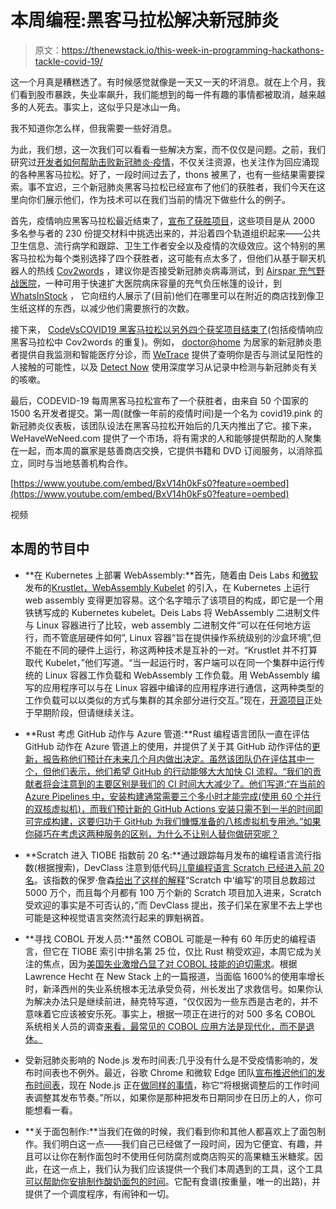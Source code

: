 # 本周编程:黑客马拉松解决新冠肺炎

> 原文：<https://thenewstack.io/this-week-in-programming-hackathons-tackle-covid-19/>

这一个月真是糟糕透了。有时候感觉就像是一天又一天的坏消息。就在上个月，我们看到股市暴跌，失业率飙升，我们能想到的每一件有趣的事情都被取消，越来越多的人死去。事实上，这似乎只是冰山一角。

我不知道你怎么样，但我需要一些好消息。

为此，我们想，这一次我们可以看看一些解决方案，而不仅仅是问题。之前，我们研究过[开发者如何帮助击败新冠肺炎·疫情](/this-week-in-programming-how-devs-can-help-beat-the-covid-19-pandemic/)，不仅关注资源，也关注作为回应涌现的各种黑客马拉松。好了，一段时间过去了，thons 被黑了，也有一些结果需要探索。事不宜迟，三个新冠肺炎黑客马拉松已经宣布了他们的获胜者，我们今天在这里向你们展示他们，作为技术可以在我们当前的情况下做些什么的例子。

首先，疫情响应黑客马拉松最近结束了，[宣布了获胜项目](https://medium.com/@travismay/results-from-the-pandemic-response-hackathon-a756e84d8c5e)，这些项目是从 2000 多名参与者的 230 份提交材料中挑选出来的，并沿着四个轨道组织起来——公共卫生信息、流行病学和跟踪、卫生工作者安全以及疫情的次级效应。这个特别的黑客马拉松为每个类别选择了四个获胜者，这可能有点太多了，但他们从基于聊天机器人的热线 [Cov2words](https://datavant.us19.list-manage.com/track/click?u=0fd0995ce1abd5bca33291772&id=079517d045&e=09d537cf0f) ，建议你是否接受新冠肺炎病毒测试，到 [Airspar 充气野战医院](https://datavant.us19.list-manage.com/track/click?u=0fd0995ce1abd5bca33291772&id=765c289f4e&e=09d537cf0f)，一种可用于快速扩大医院病床容量的充气负压帐篷的设计，到 [WhatsInStock](https://datavant.us19.list-manage.com/track/click?u=0fd0995ce1abd5bca33291772&id=f149200f18&e=09d537cf0f) ， 它向纽约人展示了(目前)他们在哪里可以在附近的商店找到像卫生纸这样的东西，以减少他们需要旅行的次数。

接下来， [CodeVsCOVID19 黑客马拉松以另外四个获奖项目结束了](https://codevscovid19.devpost.com/submissions)(包括疫情响应黑客马拉松中 Cov2words 的重复)。例如， [doctor@home](https://devpost.com/software/doctor-home-6k7dyq) 为居家的新冠肺炎患者提供自我监测和智能医疗分诊，而 [WeTrace](https://devpost.com/software/wetrace-g9ocyi) 提供了查明你是否与测试呈阳性的人接触的可能性，以及 [Detect Now](https://devpost.com/software/detect-now) 使用深度学习从记录中检测与新冠肺炎有关的咳嗽。

最后，CODEVID-19 每周黑客马拉松宣布了一个获胜者，由来自 50 个国家的 1500 名开发者提交。第一周(就像一年前的疫情时间)是一个名为 covid19.pink 的新冠肺炎仪表板，该团队设法在黑客马拉松开始后的几天内推出了它。接下来，WeHaveWeNeed.com 提供了一个市场，将有需求的人和能够提供帮助的人聚集在一起，而本周的赢家是慈善商店交换，它提供书籍和 DVD 订阅服务，以消除孤立，同时与当地慈善机构合作。

[https://www.youtube.com/embed/BxV14h0kFs0?feature=oembed](https://www.youtube.com/embed/BxV14h0kFs0?feature=oembed)

视频

## 本周的节目中

*   **在 Kubernetes 上部署 WebAssembly:**首先，随着由 Deis Labs 和[微软](https://cloudblogs.microsoft.com/opensource/2020/04/07/announcing-krustlet-kubernetes-rust-kubelet-webassembly-wasm/)发布的[Krustlet，WebAssembly Kubelet](https://deislabs.io/posts/introducing-krustlet/) 的引入，在 Kubernetes 上运行 web assembly 变得更加容易。这个名字暗示了该项目的构成，即它是一个用铁锈写成的 Kubernetes kubelet。Deis Labs 将 WebAssembly 二进制文件与 Linux 容器进行了比较，web assembly 二进制文件“可以在任何地方运行，而不管底层硬件如何”, Linux 容器“旨在提供操作系统级别的沙盒环境”,但不能在不同的硬件上运行，称这两种技术是互补的一对。“Krustlet 并不打算取代 Kubelet，”他们写道。“当一起运行时，客户端可以在同一个集群中运行传统的 Linux 容器工作负载和 WebAssembly 工作负载。用 WebAssembly 编写的应用程序可以与在 Linux 容器中编译的应用程序进行通信，这两种类型的工作负载可以以类似的方式与集群的其余部分进行交互。”现在，[开源项目](https://github.com/deislabs/krustlet)正处于早期阶段，但请继续关注。
*   **Rust 考虑 GitHub 动作与 Azure 管道:**Rust 编程语言团队一直在评估 GitHub 动作在 Azure 管道上的使用，并提供了关于其 GitHub 动作评估的[更新，报告称他们预计在未来几个月内做出决定。虽然该团队仍在评估其中一个，但他们表示，他们希望 GitHub 的行动能够大大加快 CI 流程。“我们的贡献者将会注意到的主要区别是我们的 CI 时间大大减少了。他们写道:“在当前的 Azure Pipelines 中，安装构建通常需要三个多小时才能完成(使用 60 个并行的双核虚拟机)，而我们预计新的 GitHub Actions 安装只需不到一半的时间即可完成构建，这要归功于 GitHub 为我们慷慨准备的八核虚拟机专用池。”如果你碰巧在考虑这两种服务的区别，为什么不让别人替你做研究呢？](https://blog.rust-lang.org/inside-rust/2020/04/07/update-on-the-github-actions-evaluation.html)
*   **Scratch 进入 TIOBE 指数前 20 名:**通过跟踪每月发布的编程语言流行指数(根据搜索)，DevClass 注意到低代码[儿童编程语言 Scratch 已经进入前 20 名](https://devclass.com/2020/04/06/kids-programming-language-scratch-nails-top-20-in-latest-dev-rankings/)。该指数的保罗·詹森[给出了这样的解释](https://www.tiobe.com/tiobe-index/)“Scratch 中‘编写’的项目总数超过 5000 万个，而且每个月都有 100 万个新的 Scratch 项目加入进来，Scratch 受欢迎的事实是不可否认的，”而 DevClass 提出，孩子们呆在家里不去上学也可能是这种视觉语言突然流行起来的罪魁祸首。

*   **寻找 COBOL 开发人员:**虽然 COBOL 可能是一种有 60 年历史的编程语言，但它在 TIOBE 索引中排名第 25 位，仅比 Rust 稍受欢迎，本周它成为关注的焦点，因为[美国失业激增凸显了对 COBOL 技能的迫切需求](https://thenewstack.io/u-s-unemployment-surge-highlights-dire-need-for-cobol-skills/)。根据 Lawrence Hecht 在 New Stack 上的一篇报道，当面临 1600%的使用率增长时，新泽西州的失业系统根本无法承受负荷，州长发出了求救信号。如果你认为解决办法只是继续前进，赫克特写道，“仅仅因为一些东西是古老的，并不意味着它应该被安乐死。事实上，根据一项正在进行的对 500 多名 COBOL 系统相关人员的调查[来看，最常见的 COBOL 应用方法是现代化，而不是退休。](https://www.brighttalk.com/webcast/16907/376805)

*   受新冠肺炎影响的 Node.js 发布时间表:几乎没有什么是不受疫情影响的，发布时间表也不例外。最近，谷歌 Chrome 和微软 Edge 团队[宣布推迟他们的发布时间表](https://www.cnet.com/news/google-pauses-chrome-updates-because-of-coronavirus-disruptions/)，现在 Node.js 正在[做同样的事情](https://medium.com/@nodejs/changes-to-release-schedule-fe597dcd4691?source=rss-96cd9a1fb56------2)，称它“将根据调整后的工作时间表调整其发布节奏。”所以，如果你是那种把发布日期同步在日历上的人，你可能想看一看。
*   **关于面包制作:**当我们在做的时候，我们看到你和其他人都喜欢上了面包制作。我们明白这一点——我们自己已经做了一段时间，因为它便宜、有趣，并且可以让你在制作面包时不使用任何防腐剂或商店购买的高果糖玉米糖浆。因此，在这一点上，我们认为我们应该提供一个我们本周遇到的工具，这个工具[可以帮助你安排制作酸奶面包的时间](http://www.breadscheduler.com/#/)。它配有食谱(按重量，唯一的出路)，并提供了一个调度程序，有闹钟和一切。

<svg xmlns:xlink="http://www.w3.org/1999/xlink" viewBox="0 0 68 31" version="1.1"><title>Group</title> <desc>Created with Sketch.</desc></svg>